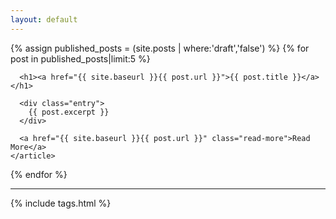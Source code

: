 ```yaml
---
layout: default
---
```


<div class="posts">
  {% assign published_posts = (site.posts | where:'draft','false') %}
  {% for post in published_posts|limit:5 %}
    <article class="post">

      <h1><a href="{{ site.baseurl }}{{ post.url }}">{{ post.title }}</a></h1>

      <div class="entry">
        {{ post.excerpt }}
      </div>

      <a href="{{ site.baseurl }}{{ post.url }}" class="read-more">Read More</a>
    </article>
  {% endfor %}
</div>

<hr>

{% include tags.html %}
